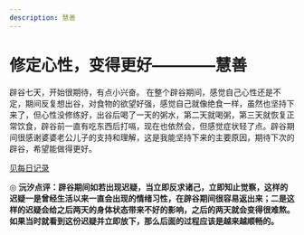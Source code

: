 ```yaml
---
description: 慧善
---
```


# 修定心性，变得更好————慧善

辟谷七天，开始很期待，有点小兴奋。 在整个辟谷期间，感觉自己心性还是不定，期间反复想出谷，对食物的欲望好强，感觉自己就像绝食一样，虽然也坚持下来了，但心性没修练好，出谷后喝了一天的粥水，第二天就喝粥，第三天就恢复正常饮食，辟谷前一直有吃东西后打嗝，现在也依然会，但感觉症状轻了点。辟谷期间很感谢婆婆老公儿子的支持和理解，这是我能坚持下来的主要原因，期待下次的辟谷，希望能做得更好。

[见每日记录](https://zhonghebiguriji.gitbook.io/index/untitled-1/zhong-he-pi-gu-mei-ri-ji-lu-hui-shan)

◎ **沅汐点评：辟谷期间如若出现迟疑，当立即反求诸己，立即知止觉察，这样的迟疑一是曾经生活以来一直会出现的情绪习性，在辟谷期间很容易返出来；二是这样的迟疑会给之后两天的身体状态带来不好的影响，之后的两天就会变得很难熬。如果当时就看到这份迟疑并立即放下，那么后面的过程应该是越来越顺畅的。**


